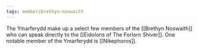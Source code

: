 ```yaml
---
tags: member/brethyn-noswaith
---
```

The Ymarferydd make up a select few members of the [[Brethyn Noswaith]] who can speak directly to the [[Eidolons of The Forlorn Shiver]].  One notable member of the Ymarferydd is [[Nikephoros]].